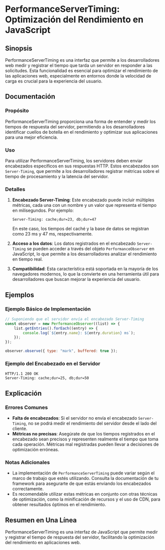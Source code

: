 <!--
Meta Description: # PerformanceServerTiming: Optimización del Rendimiento en JavaScript ## Sinopsis PerformanceServerTiming es una interfaz que permite a los desarrolla...
Meta Keywords: que, del, los, servidor, rendimiento
-->

# PerformanceServerTiming: Optimización del Rendimiento en JavaScript

## Sinopsis
PerformanceServerTiming es una interfaz que permite a los desarrolladores web medir y registrar el tiempo que tarda un servidor en responder a las solicitudes. Esta funcionalidad es esencial para optimizar el rendimiento de las aplicaciones web, especialmente en entornos donde la velocidad de carga es crucial para la experiencia del usuario.

## Documentación
### Propósito
PerformanceServerTiming proporciona una forma de entender y medir los tiempos de respuesta del servidor, permitiendo a los desarrolladores identificar cuellos de botella en el rendimiento y optimizar sus aplicaciones para una mejor eficiencia.

### Uso
Para utilizar PerformanceServerTiming, los servidores deben enviar encabezados específicos en sus respuestas HTTP. Estos encabezados son `Server-Timing`, que permite a los desarrolladores registrar métricas sobre el tiempo de procesamiento y la latencia del servidor.

### Detalles
1. **Encabezado Server-Timing**: Este encabezado puede incluir múltiples métricas, cada una con un nombre y un valor que representa el tiempo en milisegundos. Por ejemplo:
   ```
   Server-Timing: cache;dur=23, db;dur=47
   ```
   En este caso, los tiempos del caché y la base de datos se registran como 23 ms y 47 ms, respectivamente.

2. **Acceso a los datos**: Los datos registrados en el encabezado `Server-Timing` se pueden acceder a través del objeto `PerformanceObserver` en JavaScript, lo que permite a los desarrolladores analizar el rendimiento en tiempo real.

3. **Compatibilidad**: Esta característica está soportada en la mayoría de los navegadores modernos, lo que la convierte en una herramienta útil para desarrolladores que buscan mejorar la experiencia del usuario.

## Ejemplos
### Ejemplo Básico de Implementación
```javascript
// Suponiendo que el servidor envía el encabezado Server-Timing
const observer = new PerformanceObserver((list) => {
    list.getEntries().forEach((entry) => {
        console.log(`${entry.name}: ${entry.duration} ms`);
    });
});

observer.observe({ type: "mark", buffered: true });
```

### Ejemplo del Encabezado en el Servidor
```
HTTP/1.1 200 OK
Server-Timing: cache;dur=25, db;dur=50
```

## Explicación
### Errores Comunes
- **Falta de encabezados**: Si el servidor no envía el encabezado `Server-Timing`, no se podrá medir el rendimiento del servidor desde el lado del cliente.
- **Métricas no precisas**: Asegúrate de que los tiempos registrados en el encabezado sean precisos y representen realmente el tiempo que toma cada operación. Métricas mal registradas pueden llevar a decisiones de optimización erróneas.

### Notas Adicionales
- La implementación de `PerformanceServerTiming` puede variar según el marco de trabajo que estés utilizando. Consulta la documentación de tu framework para asegurarte de que estás enviando los encabezados correctamente.
- Es recomendable utilizar estas métricas en conjunto con otras técnicas de optimización, como la minificación de recursos y el uso de CDN, para obtener resultados óptimos en el rendimiento.

## Resumen en Una Línea
PerformanceServerTiming es una interfaz de JavaScript que permite medir y registrar el tiempo de respuesta del servidor, facilitando la optimización del rendimiento en aplicaciones web.